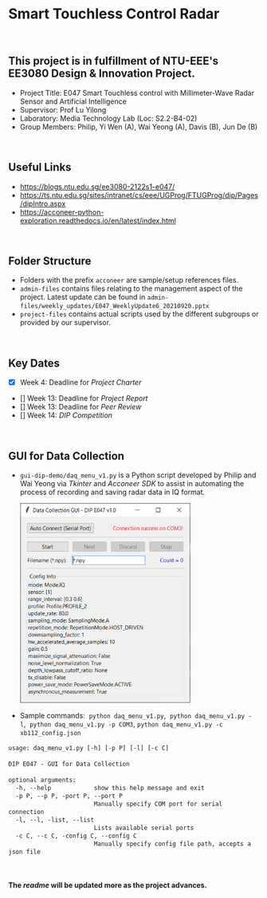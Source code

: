 # Smart Touchless Control Radar

<br>

## This project is in fulfillment of NTU-EEE's EE3080 Design & Innovation Project.
- Project Title: E047 Smart Touchless control with Millimeter-Wave Radar Sensor and Artificial Intelligence
- Supervisor: Prof Lu Yilong
- Laboratory: Media Technology Lab (Loc: S2.2-B4-02)
- Group Members: Philip, Yi Wen (A), Wai Yeong (A), Davis (B), Jun De (B)

<br>

## Useful Links
- https://blogs.ntu.edu.sg/ee3080-2122s1-e047/
- https://ts.ntu.edu.sg/sites/intranet/cs/eee/UGProg/FTUGProg/dip/Pages/dipIntro.aspx
- https://acconeer-python-exploration.readthedocs.io/en/latest/index.html

<br>

## Folder Structure
- Folders with the prefix `acconeer` are sample/setup references files.
- `admin-files` contains files relating to the management aspect of the project. Latest update can be found in ```admin-files/weekly_updates/E047_WeeklyUpdate6_20210920.pptx```
- `project-files` contains actual scripts used by the different subgroups or provided by our supervisor.

<br>

## Key Dates
- [x] Week 4: Deadline for *Project Charter*
- [] Week 13: Deadline for *Project Report*
- [] Week 13: Deadline for *Peer Review*
- [] Week 14: *DIP Competition*

<br>

## GUI for Data Collection
 - `gui-dip-demo/daq_menu_v1.py` is a Python script developed by Philip and Wai Yeong via *Tkinter* and *Acconeer SDK* to assist in automating the process of recording and saving radar data in IQ format.  
     
   <img src="./admin-files/weekly_updates/Week 7 Data Collection GUI.png" height="400px"/>  

 - Sample commands:&nbsp;&nbsp;`python daq_menu_v1.py`,&nbsp;&nbsp;`python daq_menu_v1.py -l`,&nbsp;&nbsp;`python daq_menu_v1.py -p COM3`, `python daq_menu_v1.py -c xb112_config.json`
```
usage: daq_menu_v1.py [-h] [-p P] [-l] [-c C]

DIP E047 - GUI for Data Collection

optional arguments:
  -h, --help            show this help message and exit
  -p P, --p P, -port P, --port P
                        Manually specify COM port for serial connection
  -l, --l, -list, --list
                        Lists available serial ports
  -c C, --c C, -config C, --config C
                        Manually specify config file path, accepts a json file
```

<br>

#### The *readme* will be updated more as the project advances.
